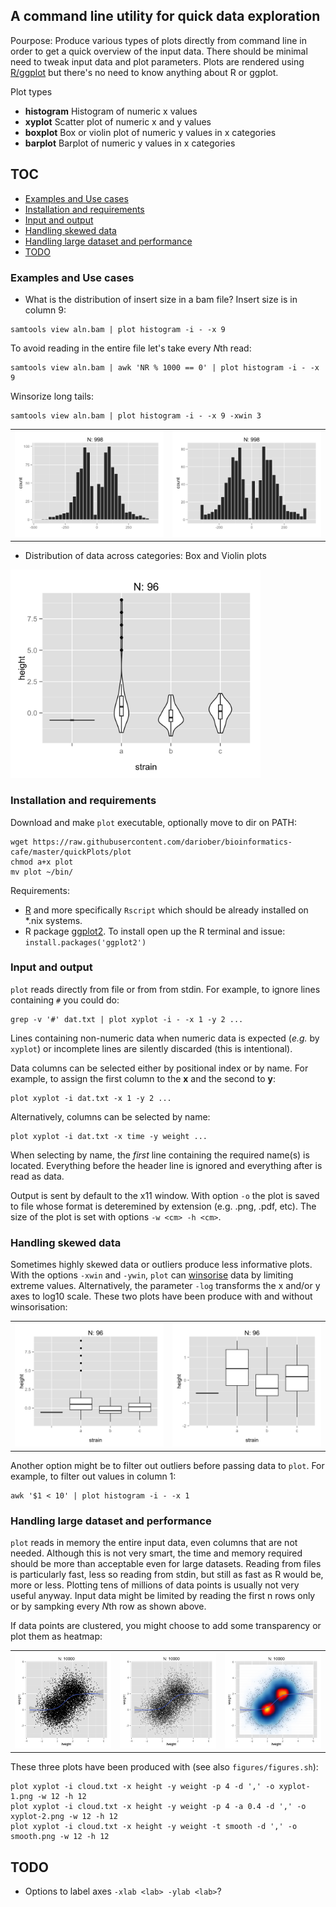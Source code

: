 ## A command line utility for quick data exploration

Pourpose: Produce various types of plots directly from command line in order to get a quick overview of the input data. There should be minimal need to tweak input data and plot parameters.
Plots are rendered using [R/ggplot](http://ggplot2.org/) but there's no need to know anything about R or ggplot.

Plot types

* **histogram** Histogram of numeric x values
* **xyplot** Scatter plot of numeric x and y values
* **boxplot** Box or violin plot of numeric y values in x categories
* **barplot** Barplot of numeric y values in x categories

## TOC

* [Examples and Use cases](#examples-and-use-cases)
* [Installation and requirements](#installation-and-requirements)
* [Input and output](#input-and-output)
* [Handling skewed data](#handling-skewed-data)
* [Handling large dataset and performance](#handling-large-dataset-and-performance)
* [TODO](#todo)


### Examples and Use cases

* What is the distribution of insert size in a bam file? Insert size is in column 9:

```
samtools view aln.bam | plot histogram -i - -x 9
```

To avoid reading in the entire file let's take every *N*th read:

```
samtools view aln.bam | awk 'NR % 1000 == 0' | plot histogram -i - -x 9
```

Winsorize long tails:

```
samtools view aln.bam | plot histogram -i - -x 9 -xwin 3
```

|||
:-------------------------:|:-------------------------:
<img src="figures/hist.png" width="350">  |  <img src="figures/hist-win.png" width="350">

* Distribution of data across categories: Box and Violin plots

<img src="figures/violin.png" width="400">

### Installation and requirements

Download and make `plot` executable, optionally move to dir on PATH:

```
wget https://raw.githubusercontent.com/dariober/bioinformatics-cafe/master/quickPlots/plot
chmod a+x plot
mv plot ~/bin/
```

Requirements:

* [R](https://cran.r-project.org/) and more specifically `Rscript` which should be already installed on *.nix systems.
* R package [ggplot2](http://ggplot2.org/). To install open up the R terminal and issue: `install.packages('ggplot2')`

### Input and output

`plot` reads directly from file or from from stdin. For example, to ignore lines containing `#` you could do:

```
grep -v '#' dat.txt | plot xyplot -i - -x 1 -y 2 ...
```

Lines containing non-numeric data when numeric data is expected (*e.g.* by `xyplot`) or incomplete
lines are silently discarded (this is intentional).

Data columns can be selected either by positional index or by name.
For example, to assign the first column to the **x** and the second to **y**:

```
plot xyplot -i dat.txt -x 1 -y 2 ...
```

Alternatively, columns can be selected by name:

```
plot xyplot -i dat.txt -x time -y weight ...
```

When selecting by name, the *first* line containing the required name(s) is located. Everything before the header line
is ignored and everything after is read as data.

Output is sent by default to the x11 window.
With option `-o` the plot is saved to file whose format is deteremined by extension (e.g. .png, .pdf, etc).
The size of the plot is set with options `-w <cm> -h <cm>`.

### Handling skewed data

Sometimes highly skewed data or outliers produce less informative plots.
With the options `-xwin` and `-ywin`, `plot` can [winsorise](https://en.wikipedia.org/wiki/Winsorising) data by limiting extreme values.
Alternatively, the parameter `-log` transforms the x and/or y axes to log10 scale.
These two plots have been produce with and without winsorisation:

|||
:----------:|:---------:
<img src="figures/boxplot.png" width="350">  |  <img src="figures/boxplot-ywin.png" width="350">

Another option might be to filter out outliers before passing data to `plot`. For example, to filter out values in column 1:

```
awk '$1 < 10' | plot histogram -i - -x 1 
```

### Handling large dataset and performance

`plot` reads in memory the entire input data, even columns that are not needed.
Although this is not very smart, the time and memory required should be more than acceptable even for large datasets.
Reading from files is particularly fast, less so reading from stdin, but still as fast as R would be, more or less. 
Plotting tens of millions of data points is usually not very useful anyway. Input data might be limited by reading the first n rows only
or by sampking every *N*th row as shown above.

If data points are clustered, you might choose to add some transparency or plot them as heatmap:

||||
:-------------------------:|:-------------------------:|:----|
<img src="figures/xyplot-1.png" width="350">  | <img src="figures/xyplot-2.png" width="350">| <img src="figures/smooth.png" width="350">

These three plots have been produced with (see also `figures/figures.sh`):

```
plot xyplot -i cloud.txt -x height -y weight -p 4 -d ',' -o xyplot-1.png -w 12 -h 12
plot xyplot -i cloud.txt -x height -y weight -p 4 -a 0.4 -d ',' -o xyplot-2.png -w 12 -h 12
plot xyplot -i cloud.txt -x height -y weight -t smooth -d ',' -o smooth.png -w 12 -h 12
```

## TODO

* Options to label axes `-xlab <lab> -ylab <lab>`?
